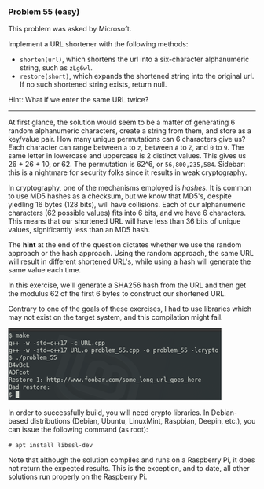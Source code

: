 ### Problem 55 (easy)

This problem was asked by Microsoft.

Implement a URL shortener with the following methods:

- `shorten(url)`, which shortens the url into a six-character alphanumeric string, such as `zLg6wl`.
- `restore(short)`, which expands the shortened string into the original url. If no such shortened string exists, return null.

Hint: What if we enter the same URL twice?

---

At first glance, the solution would seem to be a matter of generating 6 random alphanumeric characters, create a string from them, and store as a key/value pair. How many unique permutations can 6 characters give us? Each character can range between `a` to `z`, between `A` to `Z`, and `0` to `9`. The same letter in lowercase and uppercase is 2 distinct values. This gives us 26 + 26 + 10, or 62. The permutation is 62^6, or `56,800,235,584`. Sidebar: this is a nightmare for security folks since it results in weak cryptography.

In cryptography, one of the mechanisms employed is _hashes_. It is common to use MD5 hashes as a checksum, but we know that MD5's, despite yiedling 16 bytes (128 bits), will have collisions. Each of our alphanumeric characters (62 possible values) fits into 6 bits, and we have 6 characters. This means that our shortened URL will have less than 36 bits of unique values, significantly less than an MD5 hash.

The **hint** at the end of the question dictates whether we use the random approach or the hash approach. Using the random approach, the same URL will result in different shortened URL's, while using a hash will generate the same value each time.

In this exercise, we'll generate a SHA256 hash from the URL and then get the modulus 62 of the first 6 bytes to construct our shortened URL.

Contrary to one of the goals of these exercises, I had to use libraries which may not exist on the target system, and this compilation might fail.

![output](images/compile.png "output")

In order to successfully build, you will need crypto libraries. In Debian-based distributions (Debian, Ubuntu, LinuxMint, Raspbian, Deepin, etc.), you can issue the following command (as root):

`# apt install libssl-dev`

Note that although the solution compiles and runs on a Raspberry Pi, it does not return the expected results. This is the exception, and to date, all other solutions run properly on the Raspberry Pi.